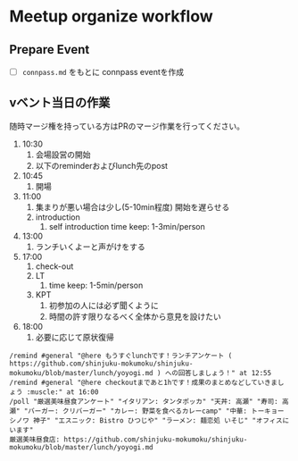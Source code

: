 # Meetup organize workflow

## Prepare Event

- [ ] `connpass.md` をもとに connpass eventを作成

## vベント当日の作業

随時マージ権を持っている方はPRのマージ作業を行ってください。

1. 10:30
    1. 会場設営の開始
    1. 以下のreminderおよびlunch先のpost
1. 10:45
    1. 開場
1. 11:00
    1. 集まりが悪い場合は少し(5-10min程度) 開始を遅らせる
    1. introduction
        1. self introduction time keep: 1-3min/person
1. 13:00
    1. ランチいくよーと声がけをする
1. 17:00
    1. check-out
    1. LT
        1. time keep: 1-5min/person
    1. KPT
        1. 初参加の人には必ず聞くように
        1. 時間の許す限りなるべく全体から意見を設けたい
1. 18:00
    1. 必要に応じて原状復帰


```
/remind #general "@here もうすぐlunchです！ランチアンケート ( https://github.com/shinjuku-mokumoku/shinjuku-mokumoku/blob/master/lunch/yoyogi.md ) への回答しましょう！" at 12:55
/remind #general "@here checkoutまであと1hです！成果のまとめなどしていきましょう :muscle:" at 16:00
/poll "厳選美味昼食アンケート" "イタリアン: タンタポッカ" "天丼: 高瀬" "寿司: 高瀬" "バーガー: クリバーガー" "カレー: 野菜を食べるカレーcamp" "中華: トーキョー シノワ 神子" "エスニック: Bistro ひつじや" "ラーメン: 麺恋処 いそじ" "オフィスにいます"
厳選美味昼食店: https://github.com/shinjuku-mokumoku/shinjuku-mokumoku/blob/master/lunch/yoyogi.md
```

